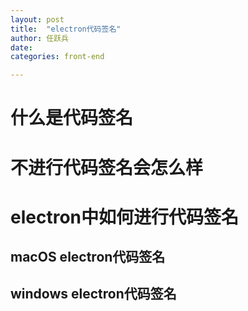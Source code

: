```yaml
---
layout: post
title:  "electron代码签名"
author:	任跃兵
date:   
categories: front-end

---
```



# 什么是代码签名

# 不进行代码签名会怎么样

# electron中如何进行代码签名

## macOS electron代码签名

## windows electron代码签名

